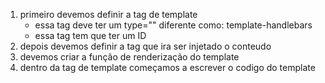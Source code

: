 1. primeiro devemos definir a tag de template
    - essa tag deve ter um type="" diferente como: template-handlebars
    - essa tag tem que ter um ID
2. depois devemos definir a tag que ira ser injetado o conteudo
3. devemos criar a função de renderização do template
4. dentro da tag de template começamos a escrever o codigo do template